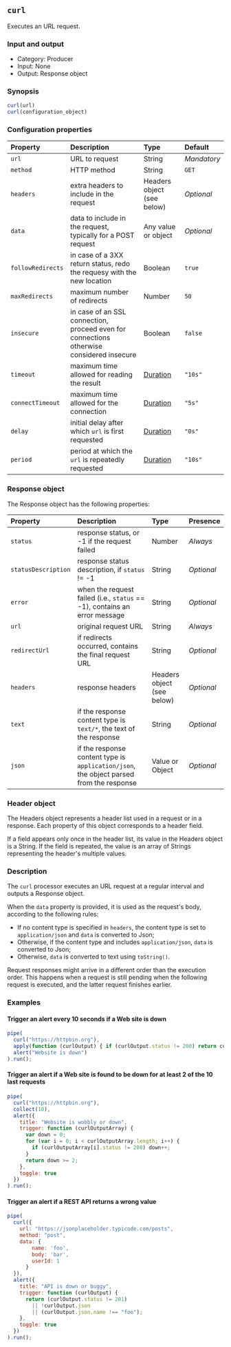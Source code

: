 ## `curl`

Executes an URL request.

### Input and output

* Category: Producer
* Input: None
* Output: Response object

### Synopsis

```js
curl(url)
curl(configuration_object)
```

### Configuration properties

| Property | Description | Type | Default |
| :--- | :--- | :--- | :--- |
| `url` | URL to request | String | *Mandatory* |
| `method` | HTTP method | String | `GET` |
| `headers` | extra headers to include in the request | Headers object (see below) | *Optional* |
| `data` | data to include in  the request, typically for a POST request | Any value or object | *Optional* |
| `followRedirects` | in case of a 3XX return status, redo the requesy with the new location | Boolean | `true` |
| `maxRedirects` | maximum number of redirects | Number | `50` |
| `insecure` | in case of an SSL connection, proceed even for connections otherwise considered insecure | Boolean | `false` |
| `timeout` | maximum time allowed for reading the result | [Duration](../programming.md#Durations) | `"10s"` |
| `connectTimeout` | maximum time allowed for the connection | [Duration](../programming.md#Durations) | `"5s"` |
| `delay` | initial delay after which `url` is first requested | [Duration](../programming.md#Durations) | `"0s"` |
| `period` | period at which the `url` is repeatedly requested | [Duration](../programming.md#Durations) | `"10s"` |
 
 ### Response object
 
 The Response object has the following properties:
 
| Property | Description | Type | Presence | 
| :--- | :--- | :--- | :--- |
| `status` | response status, or -1 if the request failed | Number | *Always* |
| `statusDescription` | response status description, if `status` != -1  | String | *Optional* |
| `error` | when the request failed (i.e., `status` == -1), contains an error message | String | *Optional* | 
| `url` | original request URL | String |  *Always* |
| `redirectUrl` | if redirects occurred, contains the final request URL | String | *Optional* | 
| `headers` | response headers | Headers object (see below) | *Optional* |
| `text` | if the response content type is `text/*`, the text of the response | String | *Optional* |
| `json` | if the response content type is `application/json`, the object parsed from the response | Value or Object | *Optional* |

### Header object

The Headers object represents a header list used in a request or in a response. Each property of this object corresponds 
to a header field.

If a field appears only once in the header list, its value in the Headers object is a String. If the field is repeated, 
the value is an array of Strings representing the header's multiple values.

### Description

The `curl` processor executes an URL request at a regular interval and outputs a Response object.

When the `data` property is provided, it is used as the request's body, according to the following rules:

* If no content type is specified in `headers`, the content type is set to `application/json` and
  `data` is converted to Json;
* Otherwise, if the content type and includes `application/json`, `data` is converted to Json;
* Otherwise, `data` is converted to text using `toString()`.

Request responses might arrive in a different order than the execution order. This happens when
a request is still pending when the following request is executed, and the latter request finishes earlier. 

### Examples

<!-- example-begin -->
#### Trigger an alert every 10 seconds if a Web site is down

```js
pipe(
  curl("https://httpbin.org"), 
  apply(function (curlOutput) { if (curlOutput.status != 200) return curlOutput; }), 
  alert("Website is down")
).run();
```
<!-- example-end -->

<!-- example-begin -->
#### Trigger an alert if a Web site is found to be down for at least 2 of the 10 last requests 

```js
pipe(
  curl("https://httpbin.org"), 
  collect(10), 
  alert({
    title: "Website is wobbly or down",
    trigger: function (curlOutputArray) {
      var down = 0;
      for (var i = 0; i < curlOutputArray.length; i++) {
        if (curlOutputArray[i].status != 200) down++;
      }
      return down >= 2;
    },
    toggle: true
  })
).run();
```
<!-- example-end -->

<!-- example-begin -->
#### Trigger an alert if a REST API returns a wrong value


```js
pipe(
  curl({
    url: "https://jsonplaceholder.typicode.com/posts",
    method: "post",
    data: {
        name: 'foo',
        body: 'bar',
        userId: 1
      }
  }), 
  alert({
    title: "API is down or buggy",
    trigger: function (curlOutput) {
      return (curlOutput.status != 201)
        || !curlOutput.json
        || (curlOutput.json.name !== "foo");
    },
    toggle: true
  })
).run();
```
<!-- example-end -->
